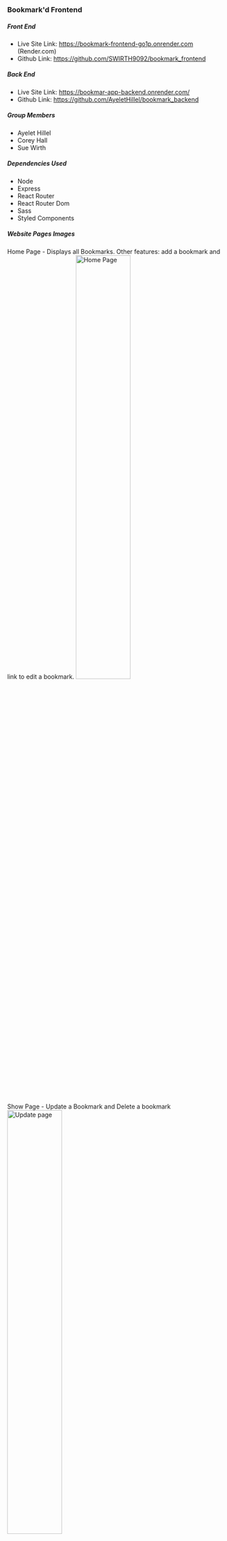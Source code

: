 ### Bookmark'd Frontend

##### Front End
- Live Site Link: https://bookmark-frontend-go1p.onrender.com  (Render.com)
- Github Link:  https://github.com/SWIRTH9092/bookmark_frontend

##### Back End
- Live Site Link:  https://bookmar-app-backend.onrender.com/
- Github Link:  https://github.com/AyeletHillel/bookmark_backend

##### Group Members
- Ayelet Hillel
- Corey Hall
- Sue Wirth

##### Dependencies Used
- Node
- Express
- React Router
- React Router Dom
- Sass
- Styled Components


##### Website Pages Images
Home Page - Displays all Bookmarks.  Other features: add a bookmark and link to edit a bookmark.
<img src="https://i.imgur.com/2Dfcj2y.png" alt="Home Page" title="Home Page" width="50%"/>
<br>
Show Page - Update a Bookmark and Delete a bookmark
<img src="https://i.imgur.com/2GgZrNG.png" alt="Update page" Title="Edit Page" width="50%"/>
<br>
Responsive: Home Page. Displays all Bookmarks.  Other features: add a bookmark and link to edit a bookmark
<img src="https://i.imgur.com/0BtDaY9.png" alt="Home Page" title="Home Page" width="20%"/>"
<br>
Show Page - Update a Bookmark and Delete a Bookmark
<img src="https://i.imgur.com/wggn9QR.png" alt="update Page" title="Component Tree" width="20%"/>
<br>
##### Component Tree
<img src="https://i.imgur.com/pU8trOA.jpg" alt="Front-end Component Tree" title="Component Tree" width="90%"/>

##### Trello Link   
<img src="https://i.imgur.com/oTH5TWj.jpg" alt="Trello" title="Trello Board" width="90%"/>

##### Component List
- createAction.js
- updateAction.js
- deleteAction.js
- Header.js
- indexLoader.js
- showLoader.js
- Index2.js
- Show.js
- App.js
- index.js
- router.js
- styles.scss

